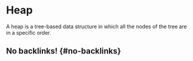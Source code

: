 # Heap


A heap is a tree-based data structure in which all the nodes of the tree are in a specific order.


## No backlinks! {#no-backlinks}

